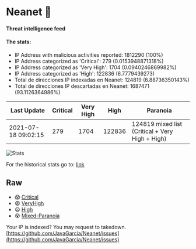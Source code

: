 # Neanet :hocho:
#### Threat intelligence feed
#### The stats:

- IP Address with malicious activities reported: 1812290 (100%)
- IP Address categorized as 'Critical':  279 (0.0153948871318%)
- IP Address categorized as 'Very High':  1704 (0.0940246869982%)
- IP Address categorized as 'High':  122836 (6.7779439273)
- Total de direcciones IP indexadas en Neanet:  124819 (6.88736350143%)
- Total de direcciones IP descartadas en Neanet:  1687471 (93.1126364986%)

| Last Update | Critical | Very High | High | Paranoia |
| --- | --- | --- | --- | --- |
| 2021-07-18 09:02:15 | 279 | 1704 | 122836 | 124819 mixed list (Critical + Very High + High)|

![Stats](https://docs.google.com/spreadsheets/d/e/2PACX-1vSnaNMIXVabIpDJjufMlzH7poXnshF3mgd8Is1g9ytUEzVsP5my4Trn8f-xkoLLQ38xpL3HtmUexLo6/pubchart?oid=501124687&format=image)

For the historical stats go to: [link](/stats.csv)
## Raw
- :scream: [Critical](https://raw.githubusercontent.com/JavaGarcia/Neanet/master/blacklists/neanet_critical.txt)
- :fearful: [VeryHigh](https://raw.githubusercontent.com/JavaGarcia/Neanet/master/blacklists/neanet_veryHigh.txtt)
- :frowning: [High](https://raw.githubusercontent.com/JavaGarcia/Neanet/master/blacklists/neanet_high.txt)
- :dizzy_face: [Mixed-Paranoia](https://raw.githubusercontent.com/JavaGarcia/Neanet/master/blacklists/neanet_all.txt)


Your IP is indexed? You may request to takedown. [https://github.com/JavaGarcia/Neanet/issues](https://github.com/JavaGarcia/Neanet/issues)




























































































































































































































































































































































































































































































































































































































































































































































































































































































































































































































































































































































































































































































































































































































































































































































































































































































































































































































































































































































































































































































































































































































































































































































































































































































































































































































































































































































































































































































































































































































































































































































































































































































































































































































































































































































































































































































































































































































































































































































































































































































































































































































































































































































































































































































































































































































































































































































































































































































































































































































































































































































































































































































































































































































































































































































































































































































































































































































































































































































































































































































































































































































































































































































































































































































































































































































































































































































































































































































































































































































































































































































































































































































































































































































































































































































































































































































































































































































































